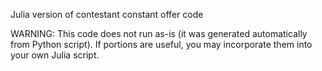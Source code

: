 Julia version of contestant constant offer code

WARNING: This code does not run as-is (it was generated automatically from Python script). If portions are useful, you may incorporate them into your own Julia script.
